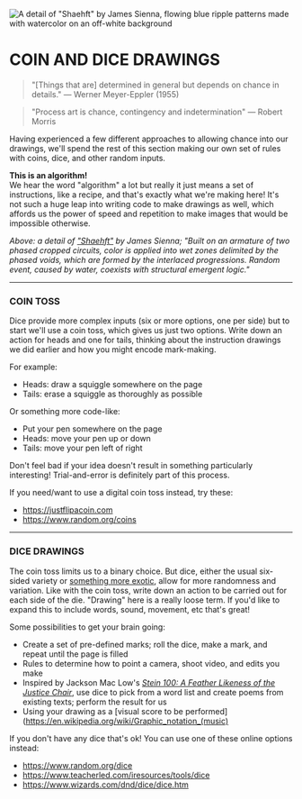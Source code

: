 ![A detail of "Shaehft" by James Sienna, flowing blue ripple patterns made with watercolor on an off-white background](https://raw.githubusercontent.com/jeffThompson/ChanceAndRandomness-TransartInstitute/main/ImagesAndMedia/ActivityHeaders/JamesSiena-Shaehft-WatercolorOnPaper-2020.jpg)

# COIN AND DICE DRAWINGS  

> "[Things that are] determined in general but depends on chance in details." — Werner Meyer-Eppler (1955)  

> "Process art is chance, contingency and indetermination" — Robert Morris

Having experienced a few different approaches to allowing chance into our drawings, we'll spend the rest of this section making our own set of rules with coins, dice, and other random inputs.

**This is an algorithm!**  
We hear the word "algorithm" a lot but really it just means a set of instructions, like a recipe, and that's exactly what we're making here! It's not such a huge leap into writing code to make drawings as well, which affords us the power of speed and repetition to make images that would be impossible otherwise.

*Above: a detail of ["Shaehft"](https://www.instagram.com/p/B-pKPZanjIC) by James Sienna; "Built on an armature of two phased cropped circuits, color is applied into wet zones delimited by the phased voids, which are formed by the interlaced progressions. Random event, caused by water, coexists with structural emergent logic."*

***

### COIN TOSS  
Dice provide more complex inputs (six or more options, one per side) but to start we'll use a coin toss, which gives us just two options. Write down an action for heads and one for tails, thinking about the instruction drawings we did earlier and how you might encode mark-making. 

For example:  
* Heads: draw a squiggle somewhere on the page  
* Tails: erase a squiggle as thoroughly as possible  

Or something more code-like:  
* Put your pen somewhere on the page  
* Heads: move your pen up or down  
* Tails: move your pen left of right  

Don't feel bad if your idea doesn't result in something particularly interesting! Trial-and-error is definitely part of this process.

If you need/want to use a digital coin toss instead, try these:  
* https://justflipacoin.com  
* https://www.random.org/coins  

***

### DICE DRAWINGS  
The coin toss limits us to a binary choice. But dice, either the usual six-sided variety or [something more exotic](https://www.wired.com/2016/05/mathematical-challenge-of-designing-the-worlds-most-complex-120-sided-dice), allow for more randomness and variation. Like with the coin toss, write down an action to be carried out for each side of the die. "Drawing" here is a really loose term. If you'd like to expand this to include words, sound, movement, etc that's great! 

Some possibilities to get your brain going:  
* Create a set of pre-defined marks; roll the dice, make a mark, and repeat until the page is filled  
* Rules to determine how to point a camera, shoot video, and edits you make  
* Inspired by Jackson Mac Low's [*Stein 100: A Feather Likeness of the Justice Chair*](https://poets.org/poem/stein-100-feather-likeness-justice-chair), use dice to pick from a word list and create poems from existing texts; perform the result for us  
* Using your drawing as a [visual score to be performed](https://en.wikipedia.org/wiki/Graphic_notation_(music)  

If you don't have any dice that's ok! You can use one of these online options instead:  
* https://www.random.org/dice  
* https://www.teacherled.com/iresources/tools/dice  
* https://www.wizards.com/dnd/dice/dice.htm  

